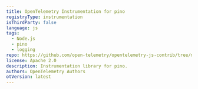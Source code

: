 ```yaml
---
title: OpenTelemetry Instrumentation for pino
registryType: instrumentation
isThirdParty: false
language: js
tags:
  - Node.js
  - pino
  - logging
repo: https://github.com/open-telemetry/opentelemetry-js-contrib/tree/main/plugins/node/opentelemetry-instrumentation-pino
license: Apache 2.0
description: Instrumentation library for pino.
authors: OpenTelemetry Authors
otVersion: latest
---
```

